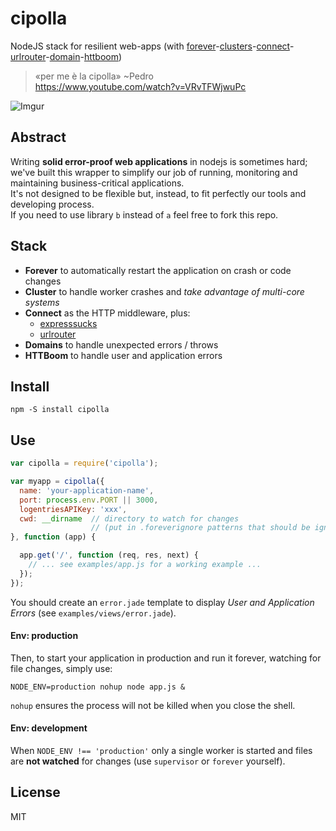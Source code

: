 cipolla
=======

NodeJS stack for resilient web-apps (with [forever](https://github.com/nodejitsu/forever)-[clusters](http://nodejs.org/api/cluster.html)-[connect](http://www.senchalabs.org/connect/)-[urlrouter](https://github.com/fengmk2/urlrouter)-[domain](http://nodejs.org/api/domain.html)-[httboom](https://github.com/plasticpanda/httboom))

> «per me è la cipolla» ~Pedro  
> https://www.youtube.com/watch?v=VRvTFWjwuPc

![Imgur](http://re.size.li/1/s/250x250/http://i.imgur.com/2zcUxx6.png)


## Abstract

Writing **solid error-proof web applications** in nodejs is sometimes hard; we've built this wrapper to simplify our job of running, monitoring and maintaining business-critical applications.  
It's not designed to be flexible but, instead, to fit perfectly our tools and developing process.  
If you need to use library ```b``` instead of ```a``` feel free to fork this repo.


## Stack

* **Forever** to automatically restart the application on crash or code changes
* **Cluster** to handle worker crashes and *take advantage of multi-core systems*
* **Connect** as the HTTP middleware, plus:
    *  [expresssucks](https://gist.github.com/lusentis/7216186)
    *  [urlrouter](https://github.com/fengmk2/urlrouter)
* **Domains** to handle unexpected errors / throws
* **HTTBoom** to handle user and application errors


## Install

    npm -S install cipolla


## Use

```javascript
var cipolla = require('cipolla');

var myapp = cipolla({
  name: 'your-application-name',
  port: process.env.PORT || 3000,
  logentriesAPIKey: 'xxx',
  cwd: __dirname  // directory to watch for changes
                  // (put in .foreverignore patterns that should be ignored)
}, function (app) {

  app.get('/', function (req, res, next) { 
    // ... see examples/app.js for a working example ...
  });
});
```

You should create an ```error.jade``` template to display *User and Application Errors* (see ```examples/views/error.jade```).


#### Env: production

Then, to start your application in production and run it forever, watching for file changes, simply use:
```
NODE_ENV=production nohup node app.js &
```

```nohup``` ensures the process will not be killed when you close the shell.


#### Env: development

When ```NODE_ENV !== 'production'``` only a single worker is started and files are **not watched** for changes (use ```supervisor``` or ```forever``` yourself).


## License

MIT
